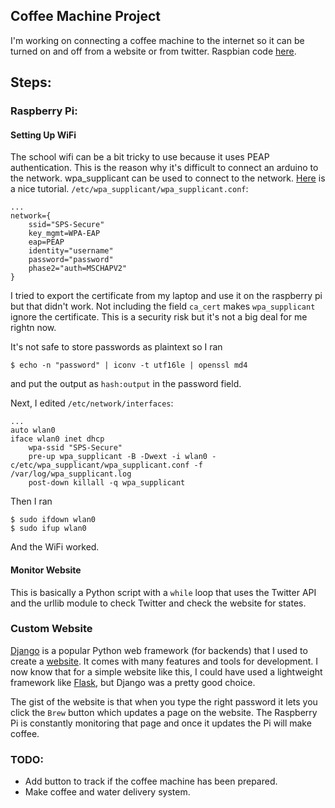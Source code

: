 ## Coffee Machine Project

I'm working on connecting a coffee machine to the internet so it can
be turned on and off from a website or from twitter.
Raspbian code [here](https://github.com/stardust66/CoffeeMakerRaspbian).

## Steps:

### Raspberry Pi:
#### Setting Up WiFi
The school wifi can be a bit tricky to use because it uses PEAP
authentication. This is the reason why it's difficult to connect an
arduino to the network. wpa_supplicant can be used to connect to the
network. [Here](https://netbeez.net/2014/10/14/connect-your-raspberry-pi-to-wireless-enterprise-environments-with-wpa-supplicant/) is a nice tutorial.
`/etc/wpa_supplicant/wpa_supplicant.conf`:
```
...
network={
    ssid="SPS-Secure"
    key_mgmt=WPA-EAP
    eap=PEAP
    identity="username"
    password="password"
    phase2="auth=MSCHAPV2"
}
```
I tried to export the certificate from my laptop and use it on the raspberry
pi but that didn't work. Not including the field `ca_cert` makes
`wpa_supplicant` ignore the certificate. This is a security risk but it's not
a big deal for me rightn now.

It's not safe to store passwords as plaintext so I ran
```
$ echo -n "password" | iconv -t utf16le | openssl md4
```
and put the output as `hash:output` in the password field.

Next, I edited `/etc/network/interfaces`:
```
...
auto wlan0
iface wlan0 inet dhcp
    wpa-ssid "SPS-Secure"
    pre-up wpa_supplicant -B -Dwext -i wlan0 -c/etc/wpa_supplicant/wpa_supplicant.conf -f /var/log/wpa_supplicant.log
    post-down killall -q wpa_supplicant
```

Then I ran
```
$ sudo ifdown wlan0
$ sudo ifup wlan0
```
And the WiFi worked.

#### Monitor Website
This is basically a Python script with a `while` loop that uses the Twitter
API and the urllib module to check Twitter and check the website for states.

### Custom Website
[Django](https://www.djangoproject.com/) is a popular Python web framework
(for backends) that I used to create a
[website](http://spscoffee.herokuapp.com/). It comes with many features and
tools for development. I now know that for a simple website like this, I
could have used a lightweight framework like 
[Flask](http://flask.pocoo.org/), but Django was a pretty good choice.

The gist of the website is that when you type the right password it lets
you click the `Brew` button which updates a page on the website. The
Raspberry Pi is constantly monitoring that page and once it updates the
Pi will make coffee. 

### TODO:
- Add button to track if the coffee machine has been prepared.
- Make coffee and water delivery system.
